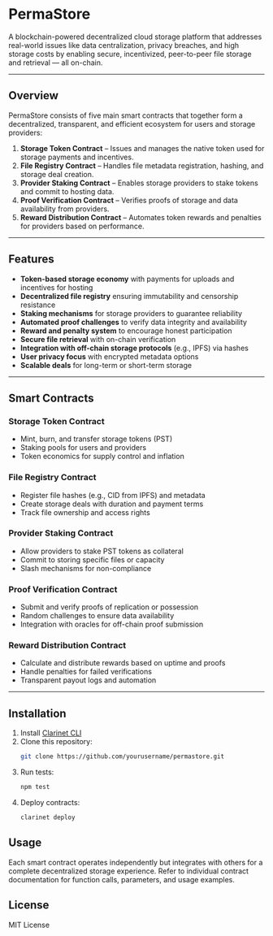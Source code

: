 # PermaStore

A blockchain-powered decentralized cloud storage platform that addresses real-world issues like data centralization, privacy breaches, and high storage costs by enabling secure, incentivized, peer-to-peer file storage and retrieval — all on-chain.

---

## Overview

PermaStore consists of five main smart contracts that together form a decentralized, transparent, and efficient ecosystem for users and storage providers:

1. **Storage Token Contract** – Issues and manages the native token used for storage payments and incentives.
2. **File Registry Contract** – Handles file metadata registration, hashing, and storage deal creation.
3. **Provider Staking Contract** – Enables storage providers to stake tokens and commit to hosting data.
4. **Proof Verification Contract** – Verifies proofs of storage and data availability from providers.
5. **Reward Distribution Contract** – Automates token rewards and penalties for providers based on performance.

---

## Features

- **Token-based storage economy** with payments for uploads and incentives for hosting  
- **Decentralized file registry** ensuring immutability and censorship resistance  
- **Staking mechanisms** for storage providers to guarantee reliability  
- **Automated proof challenges** to verify data integrity and availability  
- **Reward and penalty system** to encourage honest participation  
- **Secure file retrieval** with on-chain verification  
- **Integration with off-chain storage protocols** (e.g., IPFS) via hashes  
- **User privacy focus** with encrypted metadata options  
- **Scalable deals** for long-term or short-term storage  

---

## Smart Contracts

### Storage Token Contract
- Mint, burn, and transfer storage tokens (PST)
- Staking pools for users and providers
- Token economics for supply control and inflation

### File Registry Contract
- Register file hashes (e.g., CID from IPFS) and metadata
- Create storage deals with duration and payment terms
- Track file ownership and access rights

### Provider Staking Contract
- Allow providers to stake PST tokens as collateral
- Commit to storing specific files or capacity
- Slash mechanisms for non-compliance

### Proof Verification Contract
- Submit and verify proofs of replication or possession
- Random challenges to ensure data availability
- Integration with oracles for off-chain proof submission

### Reward Distribution Contract
- Calculate and distribute rewards based on uptime and proofs
- Handle penalties for failed verifications
- Transparent payout logs and automation

---

## Installation

1. Install [Clarinet CLI](https://docs.hiro.so/clarinet/getting-started)
2. Clone this repository:
   ```bash
   git clone https://github.com/yourusername/permastore.git
   ```
3. Run tests:
    ```bash
    npm test
    ```
4. Deploy contracts:
    ```bash
    clarinet deploy
    ```

## Usage

Each smart contract operates independently but integrates with others for a complete decentralized storage experience.
Refer to individual contract documentation for function calls, parameters, and usage examples.

## License

MIT License